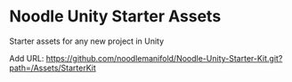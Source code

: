 # Noodle Unity Starter Assets
 Starter assets for any new project in Unity

 Add URL: https://github.com/noodlemanifold/Noodle-Unity-Starter-Kit.git?path=/Assets/StarterKit
